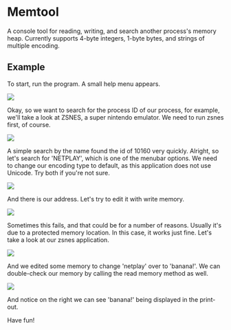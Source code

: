 # Memtool

A console tool for reading, writing, and search another process's memory heap.
Currently supports 4-byte integers, 1-byte bytes, and strings of multiple encoding.

## Example
To start, run the program.  A small help menu appears.

![](http://i.imgur.com/7hPk3qU.png)

Okay, so we want to search for the process ID of our process, for example, we'll take a look at ZSNES, a super nintendo emulator. We need to run zsnes first, of course.

![](http://i.imgur.com/npfRQ4W.png)

A simple search by the name found the id of 10160 very quickly.
Alright, so let's search for 'NETPLAY', which is one of the menubar options. We need to change our encoding type to default, as this application does not use Unicode. Try both if you're not sure.

![](http://i.imgur.com/iUB1vf0.png)

And there is our address.  Let's try to edit it with write memory.

![](http://i.imgur.com/m1ZMkg4.png)

Sometimes this fails, and that could be for a number of reasons. Usually it's due to a protected memory location.
In this case, it works just fine. Let's take a look at our zsnes application.

![](http://i.imgur.com/5rsqBH8.png)

And we edited some memory to change 'netplay' over to 'banana!'.
We can double-check our memory by calling the read memory method as well.

![](http://i.imgur.com/sJNNst6.png)

And notice on the right we can see 'banana!' being displayed in the print-out.

Have fun!

